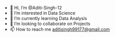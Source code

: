 - 👋 Hi, I’m @Aditi-Singh-12
- 👀 I’m interested in Data Science
- 🌱 I’m currently learning Data Analysis
- 💞️ I’m looking to collaborate on Projects
- 📫 How to reach me aditisingh99177@gmail.com

<!---
Aditi-Singh-12/Aditi-Singh-12 is a ✨ special ✨ repository because its `README.md` (this file) appears on your GitHub profile.
You can click the Preview link to take a look at your changes.
--->
